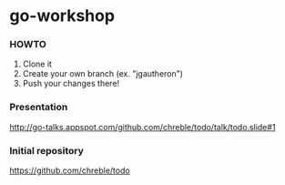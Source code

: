 # go-workshop

### HOWTO
1. Clone it
2. Create your own branch (ex. "jgautheron")
3. Push your changes there!

### Presentation
http://go-talks.appspot.com/github.com/chreble/todo/talk/todo.slide#1

### Initial repository
https://github.com/chreble/todo
